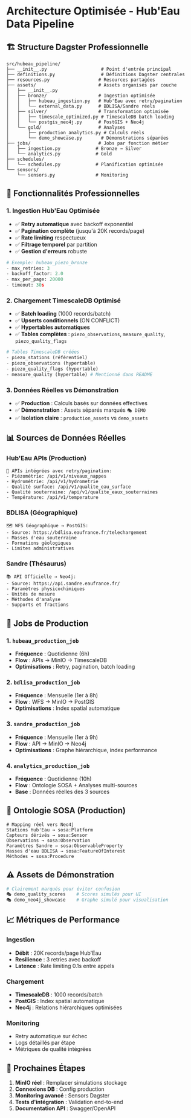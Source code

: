 # Architecture Optimisée - Hub'Eau Data Pipeline

## 🏗️ Structure Dagster Professionnelle

```
src/hubeau_pipeline/
├── __init__.py                    # Point d'entrée principal
├── definitions.py                 # Définitions Dagster centrales
├── resources.py                  # Resources partagées
├── assets/                       # Assets organisés par couche
│   ├── __init__.py
│   ├── bronze/                   # Ingestion optimisée
│   │   ├── hubeau_ingestion.py   # Hub'Eau avec retry/pagination
│   │   └── external_data.py      # BDLISA/Sandre réels
│   ├── silver/                   # Transformation optimisée
│   │   ├── timescale_optimized.py # TimescaleDB batch loading
│   │   └── postgis_neo4j.py      # PostGIS + Neo4j
│   └── gold/                     # Analyses
│       ├── production_analytics.py # Calculs réels
│       └── demo_showcase.py       # Démonstrations séparées
├── jobs/                         # Jobs par fonction métier
│   ├── ingestion.py             # Bronze → Silver
│   └── analytics.py             # Gold
├── schedules/
│   └── schedules.py             # Planification optimisée
└── sensors/
    └── sensors.py               # Monitoring
```

## 🚀 Fonctionnalités Professionnelles

### 1. Ingestion Hub'Eau Optimisée
- ✅ **Retry automatique** avec backoff exponentiel
- ✅ **Pagination complète** (jusqu'à 20K records/page)
- ✅ **Rate limiting** respectueux
- ✅ **Filtrage temporel** par partition
- ✅ **Gestion d'erreurs** robuste

```python
# Exemple: hubeau_piezo_bronze
- max_retries: 3
- backoff_factor: 2.0
- max_per_page: 20000
- timeout: 30s
```

### 2. Chargement TimescaleDB Optimisé
- ✅ **Batch loading** (1000 records/batch)
- ✅ **Upserts conditionnels** (ON CONFLICT)
- ✅ **Hypertables automatiques** 
- ✅ **Tables complètes** : `piezo_observations`, `measure_quality`, `piezo_quality_flags`

```python
# Tables TimescaleDB créées
- piezo_stations (référentiel)
- piezo_observations (hypertable)
- piezo_quality_flags (hypertable)
- measure_quality (hypertable) # Mentionné dans README
```

### 3. Données Réelles vs Démonstration
- ✅ **Production** : Calculs basés sur données effectives
- ✅ **Démonstration** : Assets séparés marqués `🎭 DEMO`
- ✅ **Isolation claire** : `production_assets` vs `demo_assets`

## 📊 Sources de Données Réelles

### Hub'Eau APIs (Production)
```
🌊 APIs intégrées avec retry/pagination:
- Piézométrie: /api/v1/niveaux_nappes
- Hydrométrie: /api/v1/hydrometrie  
- Qualité surface: /api/v1/qualite_eau_surface
- Qualité souterraine: /api/v1/qualite_eaux_souterraines
- Température: /api/v1/temperature
```

### BDLISA (Géographique)
```
🗺️ WFS Géographique → PostGIS:
- Source: https://bdlisa.eaufrance.fr/telechargement
- Masses d'eau souterraine
- Formations géologiques
- Limites administratives
```

### Sandre (Thésaurus)
```
📚 API Officielle → Neo4j:
- Source: https://api.sandre.eaufrance.fr/
- Paramètres physicochimiques
- Unités de mesure
- Méthodes d'analyse
- Supports et fractions
```

## 🎯 Jobs de Production

### 1. `hubeau_production_job`
- **Fréquence** : Quotidienne (6h)
- **Flow** : APIs → MinIO → TimescaleDB
- **Optimisations** : Retry, pagination, batch loading

### 2. `bdlisa_production_job`  
- **Fréquence** : Mensuelle (1er à 8h)
- **Flow** : WFS → MinIO → PostGIS
- **Optimisations** : Index spatial automatique

### 3. `sandre_production_job`
- **Fréquence** : Mensuelle (1er à 9h)  
- **Flow** : API → MinIO → Neo4j
- **Optimisations** : Graphe hiérarchique, index performance

### 4. `analytics_production_job`
- **Fréquence** : Quotidienne (10h)
- **Flow** : Ontologie SOSA + Analyses multi-sources
- **Base** : Données réelles des 3 sources

## 🔗 Ontologie SOSA (Production)

```cypher
# Mapping réel vers Neo4j
Stations Hub'Eau → sosa:Platform
Capteurs dérivés → sosa:Sensor  
Observations → sosa:Observation
Paramètres Sandre → sosa:ObservableProperty
Masses d'eau BDLISA → sosa:FeatureOfInterest
Méthodes → sosa:Procedure
```

## ⚠️ Assets de Démonstration

```python
# Clairement marqués pour éviter confusion
🎭 demo_quality_scores    # Scores simulés pour UI
🎭 demo_neo4j_showcase    # Graphe simulé pour visualisation
```

## 📈 Métriques de Performance

### Ingestion
- **Débit** : 20K records/page Hub'Eau
- **Resilience** : 3 retries avec backoff
- **Latence** : Rate limiting 0.1s entre appels

### Chargement  
- **TimescaleDB** : 1000 records/batch
- **PostGIS** : Index spatial automatique
- **Neo4j** : Relations hiérarchiques optimisées

### Monitoring
- Retry automatique sur échec
- Logs détaillés par étape
- Métriques de qualité intégrées

## 🚀 Prochaines Étapes

1. **MinIO réel** : Remplacer simulations stockage
2. **Connexions DB** : Config production 
3. **Monitoring avancé** : Sensors Dagster
4. **Tests d'intégration** : Validation end-to-end
5. **Documentation API** : Swagger/OpenAPI
